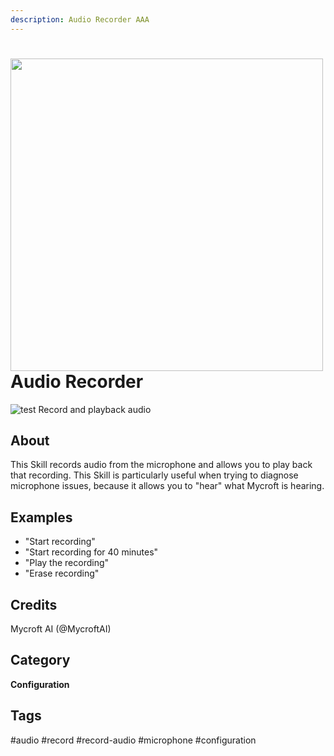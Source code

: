 ```yaml
---
description: Audio Recorder AAA 
---
```

# <img src='https://raw.githack.com/FortAwesome/Font-Awesome/master/svgs/solid/microphone.svg' card_color='#22a7f0' width='500' height='500' style='vertical-align:bottom'/> Audio Recorder
![test](https://raw.githack.com/FortAwesome/Font-Awesome/master/svgs/solid/microphone.svg=100x100)
Record and playback audio

## About
This Skill records audio from the microphone and allows you to play back that recording. This Skill is particularly useful when trying to diagnose microphone issues, because it allows you to "hear" what Mycroft is hearing.

## Examples
* "Start recording"
* "Start recording for 40 minutes"
* "Play the recording"
* "Erase recording"

## Credits
Mycroft AI (@MycroftAI)

## Category
**Configuration**

## Tags
#audio
#record
#record-audio
#microphone
#configuration